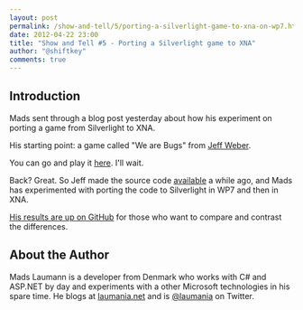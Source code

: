 ```yaml
--- 
layout: post
permalink: /show-and-tell/5/porting-a-silverlight-game-to-xna-on-wp7.html
date: 2012-04-22 23:00
title: "Show and Tell #5 - Porting a Silverlight game to XNA"
author: "@shiftkey"
comments: true
---
```


## Introduction

Mads sent through a blog post yesterday about how his experiment on porting a game from Silverlight to XNA.

His starting point: a game called "We are Bugs" from [Jeff Weber](http://www.farseergames.com/). 

You can go and play it [here](http://www.farseergames.com/wearebugs). I'll wait.

Back? Great. So Jeff made the source code [available](http://www.farseergames.com/blog/2009/4/30/we-are-bugs-refactored-and-source-released.html) a while ago, and Mads has experimented with porting the code to Silverlight in WP7 and then in XNA.

[His results are up on GitHub](https://github.com/Laumania/WeAreBugs-XNA) for those who want to compare and contrast the differences.

## About the Author 

Mads Laumann is a developer from Denmark who works with C# and ASP.NET by day and experiments with a other Microsoft technologies in his spare time. He blogs at [laumania.net](http://laumania.net/) and is [@laumania](http://twitter.com/laumania) on Twitter.
